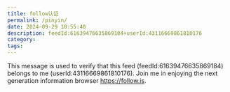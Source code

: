 ```yaml
---
title: follow认证
permalink: /pinyin/
date: 2024-09-29 10:55:40
description: feedId:61639476635869184+userId:43116669861810176
category:
tags:
---
```


This message is used to verify that this feed (feedId:61639476635869184) belongs to me (userId:43116669861810176). Join me in enjoying the next generation information browser https://follow.is.
